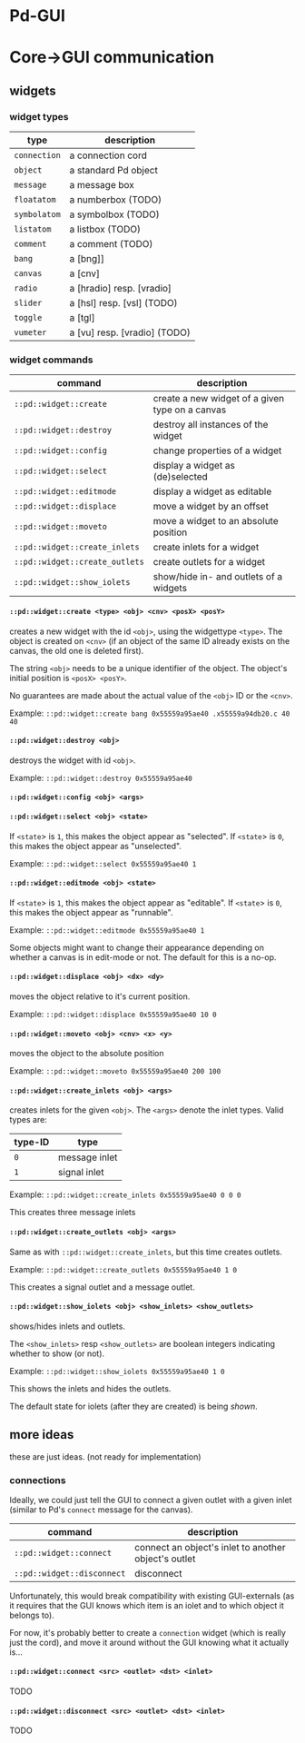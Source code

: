 Pd-GUI
======

# Core->GUI communication


## widgets

### widget types

| type          | description |
|---------------|-------------|
| `connection`  | a connection cord |
| `object`      | a standard Pd object |
| `message`     | a message box |
| `floatatom`   | a numberbox (TODO) |
| `symbolatom`  | a symbolbox (TODO) |
| `listatom`    | a listbox (TODO) |
| `comment`     | a comment (TODO) |
| `bang`        | a [bng]] |
| `canvas`      | a [cnv] |
| `radio`       | a [hradio] resp. [vradio] |
| `slider`      | a [hsl] resp. [vsl] (TODO) |
| `toggle`      | a [tgl] |
| `vumeter`     | a [vu] resp. [vradio] (TODO) |



### widget commands

| command                        | description |
|--------------------------------|-------------|
| `::pd::widget::create`         | create a new widget of a given type on a canvas |
| `::pd::widget::destroy`        | destroy all instances of the widget |
| `::pd::widget::config`         | change properties of a widget |
| `::pd::widget::select`         | display a widget as (de)selected |
| `::pd::widget::editmode`       | display a widget as editable |
| `::pd::widget::displace`       | move a widget by an offset |
| `::pd::widget::moveto`         | move a widget to an absolute position |
| `::pd::widget::create_inlets`  | create inlets for a widget |
| `::pd::widget::create_outlets` | create outlets for a widget |
| `::pd::widget::show_iolets`    | show/hide in- and outlets of a widgets |


#### `::pd::widget::create <type> <obj> <cnv> <posX> <posY>`

creates a new widget with the id `<obj>`,
using the widgettype `<type>`.
The object is created on `<cnv>`
(if an object of the same ID already exists on the canvas, the old one is deleted first).

The string `<obj>` needs to be a unique identifier of the object.
The object's initial position is `<posX> <posY>`.

No guarantees are made about the actual value of the `<obj>` ID or the `<cnv>`.

Example: `::pd::widget::create bang 0x55559a95ae40 .x55559a94db20.c 40 40`

#### `::pd::widget::destroy <obj>`

destroys the widget with id `<obj>`.


Example: `::pd::widget::destroy 0x55559a95ae40`

#### `::pd::widget::config <obj> <args>`



#### `::pd::widget::select <obj> <state>`

If `<state`> is `1`, this makes the object appear as "selected".
If `<state`> is `0`, this makes the object appear as "unselected".

Example: `::pd::widget::select 0x55559a95ae40 1`


#### `::pd::widget::editmode <obj> <state>`

If `<state`> is `1`, this makes the object appear as "editable".
If `<state`> is `0`, this makes the object appear as "runnable".

Example: `::pd::widget::editmode 0x55559a95ae40 1`

Some objects might want to change their appearance depending on whether
a canvas is in edit-mode or not.
The default for this is a no-op.


#### `::pd::widget::displace <obj> <dx> <dy>`

moves the object relative to it's current position.

Example: `::pd::widget::displace 0x55559a95ae40 10 0`


#### `::pd::widget::moveto <obj> <cnv> <x> <y>`

moves the object to the absolute position

Example: `::pd::widget::moveto 0x55559a95ae40 200 100`


#### `::pd::widget::create_inlets <obj> <args>`

creates inlets for the given `<obj>`.
The `<args>` denote the inlet types.
Valid types are:

| type-ID | type          |
|---------|---------------|
| `0`     | message inlet |
| `1`     | signal inlet  |


Example: `::pd::widget::create_inlets 0x55559a95ae40 0 0 0`

This creates three message inlets

#### `::pd::widget::create_outlets <obj> <args>`

Same as with `::pd::widget::create_inlets`, but this time creates outlets.

Example: `::pd::widget::create_outlets 0x55559a95ae40 1 0`

This creates a signal outlet and a message outlet.

#### `::pd::widget::show_iolets <obj> <show_inlets> <show_outlets>`

shows/hides inlets and outlets.

The `<show_inlets>` resp  `<show_outlets>` are boolean integers indicating whether to show (or not).

Example: `::pd::widget::show_iolets 0x55559a95ae40 1 0`

This shows the inlets and hides the outlets.

The default state for iolets (after they are created) is being *shown*.

## more ideas

these are just ideas. (not ready for implementation)

### connections
Ideally, we could just tell the GUI to connect a given outlet with a given inlet
(similar to Pd's `connect` message for the canvas).

| command                        | description |
|--------------------------------|-------------|
| `::pd::widget::connect`        | connect an object's inlet to another object's outlet |
| `::pd::widget::disconnect`     | disconnect |

Unfortunately, this would break compatibility with existing GUI-externals
(as it requires that the GUI knows which item is an iolet and to which object
it belongs to).

For now, it's probably better to create a `connection` widget (which is really
just the cord), and move it around without the GUI knowing what it actually is...

#### `::pd::widget::connect <src> <outlet> <dst> <inlet>`
TODO

#### `::pd::widget::disconnect <src> <outlet> <dst> <inlet>`
TODO
